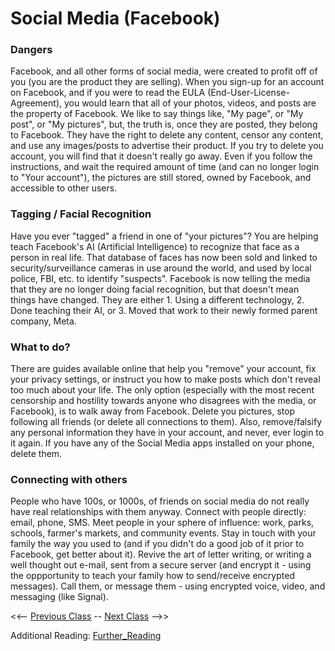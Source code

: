# Social Media (Facebook)

### Dangers 
Facebook, and all other forms of social media, were created to profit off of you (you are the product they are selling).  When you sign-up for an account on Facebook, and if you were to read the EULA (End-User-License-Agreement), you would learn that all of your photos, videos, and posts are the property of Facebook.  We like to say things like, "My page", or "My post", or "My pictures", but, the truth is, once they are posted, they belong to Facebook.  They have the right to delete any content, censor any content, and use any images/posts to advertise their product.  If you try to delete you account, you will find that it doesn't really go away.  Even if you follow the instructions, and wait the required amount of time (and can no longer login to "Your account"), the pictures are still stored, owned by Facebook, and accessible to other users.

### Tagging / Facial Recognition
Have you ever "tagged" a friend in one of "your pictures"?  You are helping teach Facebook's AI (Artificial Intelligence) to recognize that face as a person in real life.  That database of faces has now been sold and linked to security/surveillance cameras in use around the world, and used by local police, FBI, etc. to identify "suspects".  Facebook is now telling the media that they are no longer doing facial recognition, but that doesn't mean things have changed.  They are either 1.  Using a different technology, 2.  Done teaching their AI, or 3. Moved that work to their newly formed parent company, Meta.

### What to do?
There are guides available online that help you "remove" your account, fix your privacy settings, or instruct you how to make posts which don't reveal too much about your life.  The only option (especially with the most recent censorship and hostility towards anyone who disagrees with the media, or Facebook), is to walk away from Facebook.  Delete you pictures, stop following all friends (or delete all connections to them).  Also, remove/falsify any personal information they have in your account, and never, ever login to it again.  If you have any of the Social Media apps installed on your phone, delete them.

### Connecting with others
People who have 100s, or 1000s, of friends on social media do not really have real relationships with them anyway.  Connect with people directly: email, phone, SMS.  Meet people in your sphere of influence: work, parks, schools, farmer's markets, and community events.  Stay in touch with your family the way you used to (and if you didn't do a good job of it prior to Facebook, get better about it).  Revive the art of letter writing, or writing a well thought out e-mail, sent from a secure server (and encrypt it - using the oppportunity to teach your family how to send/receive encrypted messages).  Call them, or message them - using encrypted voice, video, and messaging (like Signal).

<<-- [Previous Class](../Class7/README.md) -- [Next Class](../Class9/README.md) -->>

Additional Reading:
[Further_Reading](Further_reading.md)
